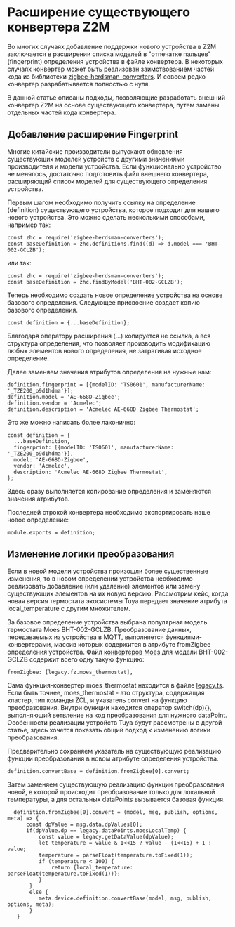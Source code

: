 # Расширение существующего конвертера Z2M #
Во многих случаях добавление поддержки нового устройства в Z2M заключается в расширении списка моделей в "отпечатке пальцев" (fingerprint) определения устройства в файле конвертера. 
В некоторых случаях конвертер может быть реализован заимствованием частей кода из библиотеки [zigbee-herdsman-converters](https://github.com/Koenkk/zigbee-herdsman-converters).
И совсем редко конвертер разрабатывается полностью с нуля.

В данной статье описаны подходы, позволяющие разработать внешний конвертер Z2M на основе существующего конвертера, путем замены отдельных частей кода конвертера.

## Добавление расширение Fingerprint ##
Многие китайские производители выпускают обновления существующих моделей устройств с другими значениями производителя и модели устройства. Если функционально устройство не менялось, достаточно подготовить файл внешнего конвертера, расширяющий список моделей для существующего определения устройства.

Первым шагом необходимо получить ссылку на определение (definition) существующего устройства, которое подходит для нашего нового устройства.
Это можно сделать несколькими способами, например так:
```
const zhc = require('zigbee-herdsman-converters');
const baseDefinition = zhc.definitions.find((d) => d.model === 'BHT-002-GCLZB');
```
или так:
```
const zhc = require('zigbee-herdsman-converters');
const baseDefinition = zhc.findByModel('BHT-002-GCLZB');
```
Теперь необходимо создать новое определение устройства на основе базового определения. Следующее присвоение создает копию базового определения. 
```
const definition = {...baseDefinition};
```
Благодаря оператору расширения (...) копируется не ссылка, а вся структура определения, что позволяет производить модификацию любых элементов нового определения, не затрагивая исходное определение.

Далее заменяем значения атрибутов определения на нужные нам:
```
definition.fingerprint = [{modelID: 'TS0601', manufacturerName: '_TZE200_o9d1hdma'}];
definition.model = 'AE-668D-Zigbee';
definition.vendor = 'Acmelec';
definition.description = 'Acmelec AE-668D Zigbee Thermostat';
```
Это же можно написать более лаконично:
```
const definition = {
  ...baseDefinition,
  fingerprint: [{modelID: 'TS0601', manufacturerName: '_TZE200_o9d1hdma'}],
  model: 'AE-668D-Zigbee',
  vendor: 'Acmelec',
  description: 'Acmelec AE-668D Zigbee Thermostat',
};
```
Здесь сразу выполняется копирование определения и заменяются значения атрибутов.

Последней строкой конвертера необходимо экспортировать наше новое определение:
```
module.exports = definition;
```
## Изменение логики преобразования ##
Если в новой модели устройства произошли более существенные изменения, то в новом определении устройства необходимо реализовать добавление (или удаление) элементов или замену существующих элементов на их новую версию.
Рассмотрим кейс, когда новая версия термостата экосистемы Tuya передает значение атрибута local_temperature с другим множителем.

За базовое определение устройства выбрана популярная модель термостата Moes BHT-002-GCLZB.
Преобразование данных, передаваемых из устройства в MQTT, выполняется функциями-конвертерами, массив которых содержится в атрибуте fromZigbee определения устройства.
Файл [конвертеров Moes](https://github.com/Koenkk/zigbee-herdsman-converters/blob/master/src/devices/moes.ts) для модели BHT-002-GCLZB содержит всего одну такую функцию:
```
fromZigbee: [legacy.fz.moes_thermostat],
```
Сама функция-конвертер moes_thermostat находится в файле [legacy.ts](https://github.com/Koenkk/zigbee-herdsman-converters/blob/master/src/lib/legacy.ts).
Если быть точнее, moes_thermostat - это структура, содержащая кластер, тип команды ZCL, и указатель convert на функцию преобразования.
Внутри функции находится оператор switch(dp){}, выполняющий ветвление на код преобразования для нужного dataPoint. Особенности реализации устройств Tuya будут рассмотрены в другой статье, здесь хочется показать общий подход к изменению логики преобразования.

Предварительно сохраняем указатель на существующую реализацию функции преобразования в новом атрибуте определения устройства.
```
definition.convertBase = definition.fromZigbee[0].convert;
```
Затем заменяем существующую реализацию функции преобразования новой, в которой происходит преобразование только для локальной температуры, а для остальных dataPoints вызывается базовая функция.
```
  definition.fromZigbee[0].convert = (model, msg, publish, options, meta) => {
      const dpValue = msg.data.dpValues[0]; 
      if(dpValue.dp == legacy.dataPoints.moesLocalTemp) {
          const value = legacy.getDataValue(dpValue);
          let temperature = value & 1<<15 ? value - (1<<16) + 1 : value;
          temperature = parseFloat(temperature.toFixed(1));
          if (temperature < 100) {
              return {local_temperature: parseFloat(temperature.toFixed(1))};
          }
       }
       else {
          meta.device.definition.convertBase(model, msg, publish, options, meta);
       }       
   }
```
